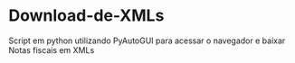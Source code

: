 # Download-de-XMLs
Script em python utilizando PyAutoGUI para acessar o navegador e baixar Notas fiscais em XMLs
